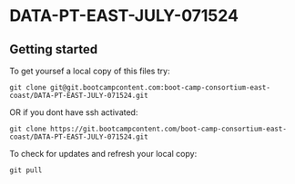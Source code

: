 # DATA-PT-EAST-JULY-071524

## Getting started

To get yoursef a local copy of this files try:

```
git clone git@git.bootcampcontent.com:boot-camp-consortium-east-coast/DATA-PT-EAST-JULY-071524.git
```
OR if you dont have ssh activated:
```
git clone https://git.bootcampcontent.com/boot-camp-consortium-east-coast/DATA-PT-EAST-JULY-071524.git
```
To check for updates and refresh your local copy:
```
git pull
```

